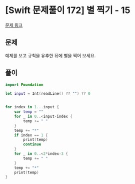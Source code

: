 # [Swift 문제풀이 172] 별 찍기 - 15
 
[문제 링크](https://www.acmicpc.net/problem/10990)

## 문제

예제를 보고 규칙을 유추한 뒤에 별을 찍어 보세요.

## 풀이

```swift
import Foundation

let input = Int(readLine() ?? "") ?? 0


for index in 1...input {
    var temp = ""
    for _ in 0..<input-index {
        temp += " "
    }
    temp += "*"
    if index == 1 {
        print(temp)
        continue
    }
    for _ in 0..<2*index-3 {
        temp += " "
    }
    temp += "*"
    print(temp)
}
```
